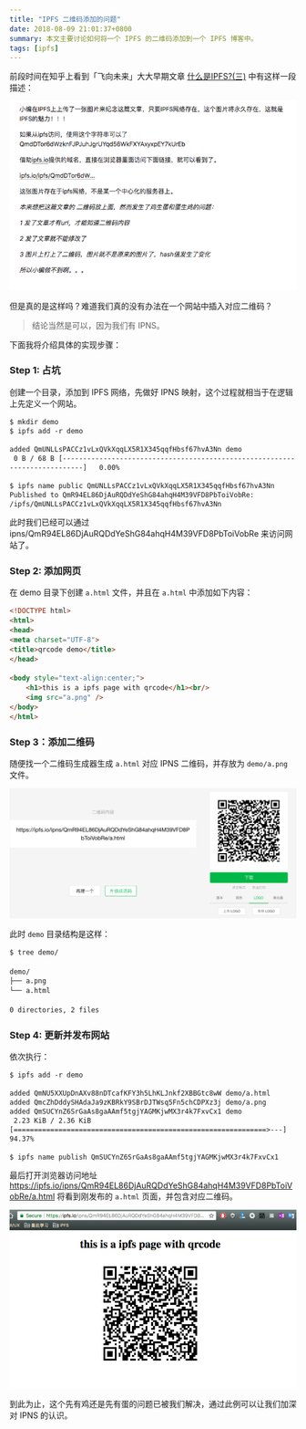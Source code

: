 ```yaml
---
title: "IPFS 二维码添加的问题"
date: 2018-08-09 21:01:37+0800
summary: 本文主要讨论如何将一个 IPFS 的二维码添加到一个 IPFS 博客中。
tags: [ipfs]
---
```


前段时间在知乎上看到「飞向未来」大大早期文章 [什么是IPFS?(三)](https://zhuanlan.zhihu.com/p/32651288) 中有这样一段描述：

![ipfs03.png](/images/ipfs/ipfs03.png)

但是真的是这样吗？难道我们真的没有办法在一个网站中插入对应二维码？

> 结论当然是可以，因为我们有 IPNS。

下面我将介绍具体的实现步骤：

### Step 1:  占坑 

创建一个目录，添加到 IPFS 网络，先做好 IPNS 映射，这个过程就相当于在逻辑上先定义一个网站。

```
$ mkdir demo
$ ipfs add -r demo

added QmUNLLsPACCz1vLxQVkXqqLX5R1X345qqfHbsf67hvA3Nn demo
 0 B / 68 B [---------------------------------------------------------------------------]   0.00%

$ ipfs name public QmUNLLsPACCz1vLxQVkXqqLX5R1X345qqfHbsf67hvA3Nn
Published to QmR94EL86DjAuRQDdYeShG84ahqH4M39VFD8PbToiVobRe: /ipfs/QmUNLLsPACCz1vLxQVkXqqLX5R1X345qqfHbsf67hvA3Nn
```

此时我们已经可以通过 ipns/QmR94EL86DjAuRQDdYeShG84ahqH4M39VFD8PbToiVobRe 来访问网站了。

### Step 2: 添加网页

在 demo 目录下创建 `a.html` 文件，并且在 `a.html` 中添加如下内容：

```html
<!DOCTYPE html>
<html>
<head>
<meta charset="UTF-8">
<title>qrcode demo</title>
</head>

<body style="text-align:center;">
    <h1>this is a ipfs page with qrcode</h1><br/>
    <img src="a.png" />
</body>
</html>
```

### Step 3：添加二维码

随便找一个二维码生成器生成 `a.html` 对应 IPNS 二维码，并存放为 `demo/a.png` 文件。

![ipns01.png](/images/ipfs/ipns01.png)

此时 `demo` 目录结构是这样：

```bash
$ tree demo/

demo/
├── a.png
└── a.html

0 directories, 2 files
```

### Step 4: 更新并发布网站

依次执行：

```
$ ipfs add -r demo

added QmNU5XXUpDnAXv88nDTcafKFY3h5LhKLJnkf2XBBGtc8wW demo/a.html
added QmcZhDddySHAdaJa9zKBRkY9SBrDJTWsq5Fn5chCDPXz3j demo/a.png
added QmSUCYnZ6SrGaAs8gaAAmf5tgjYAGMKjwMX3r4k7FxvCx1 demo
 2.23 KiB / 2.36 KiB [==============================================================>---]  94.37%

$ ipfs name publish QmSUCYnZ6SrGaAs8gaAAmf5tgjYAGMKjwMX3r4k7FxvCx1
```

最后打开浏览器访问地址 https://ipfs.io/ipns/QmR94EL86DjAuRQDdYeShG84ahqH4M39VFD8PbToiVobRe/a.html 将看到刚发布的 `a.html` 页面，并包含对应二维码。

![ipns02.png](/images/ipfs/ipns02.png)

到此为止，这个先有鸡还是先有蛋的问题已被我们解决，通过此例可以让我们加深对 IPNS 的认识。